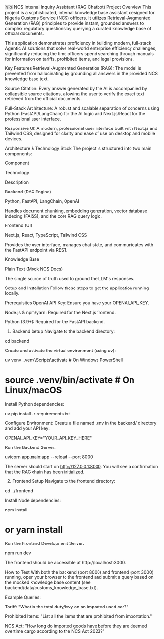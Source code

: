 🇳🇬 NCS Internal Inquiry Assistant (RAG Chatbot)
Project Overview
This project is a sophisticated, internal knowledge base assistant designed for Nigeria Customs Service (NCS) officers. It utilizes Retrieval-Augmented Generation (RAG) principles to provide instant, grounded answers to complex regulatory questions by querying a curated knowledge base of official documents.

This application demonstrates proficiency in building modern, full-stack Agentic AI solutions that solve real-world enterprise efficiency challenges, significantly reducing the time officers spend searching through manuals for information on tariffs, prohibited items, and legal provisions.

Key Features
Retrieval-Augmented Generation (RAG): The model is prevented from hallucinating by grounding all answers in the provided NCS knowledge base text.

Source Citation: Every answer generated by the AI is accompanied by collapsible source citations, allowing the user to verify the exact text retrieved from the official documents.

Full-Stack Architecture: A robust and scalable separation of concerns using Python (FastAPI/LangChain) for the AI logic and Next.js/React for the professional user interface.

Responsive UI: A modern, professional user interface built with Next.js and Tailwind CSS, designed for clarity and ease of use on desktop and mobile devices.

Architecture & Technology Stack
The project is structured into two main components:

Component

Technology

Description

Backend (RAG Engine)

Python, FastAPI, LangChain, OpenAI

Handles document chunking, embedding generation, vector database indexing (FAISS), and the core RAG query logic.

Frontend (UI)

Next.js, React, TypeScript, Tailwind CSS

Provides the user interface, manages chat state, and communicates with the FastAPI endpoint via REST.

Knowledge Base

Plain Text (Mock NCS Docs)

The single source of truth used to ground the LLM's responses.

Setup and Installation
Follow these steps to get the application running locally.

Prerequisites
OpenAI API Key: Ensure you have your OPENAI_API_KEY.

Node.js & npm/yarn: Required for the Next.js frontend.

Python (3.9+): Required for the FastAPI backend.

1. Backend Setup
Navigate to the backend directory:

cd backend

Create and activate the virtual environment (using uv):

uv venv
.\.venv\Scripts\activate  # On Windows PowerShell
# source .venv/bin/activate # On Linux/macOS

Install Python dependencies:

uv pip install -r requirements.txt

Configure Environment: Create a file named .env in the backend/ directory and add your API key:

OPENAI_API_KEY="YOUR_API_KEY_HERE"

Run the Backend Server:

uvicorn app.main:app --reload --port 8000

The server should start on http://127.0.0.1:8000. You will see a confirmation that the RAG chain has been initialized.

2. Frontend Setup
Navigate to the frontend directory:

cd ../frontend

Install Node dependencies:

npm install
# or yarn install

Run the Frontend Development Server:

npm run dev

The frontend should be accessible at http://localhost:3000.

How to Test
With both the backend (port 8000) and frontend (port 3000) running, open your browser to the frontend and submit a query based on the mocked knowledge base content (see backend/data/customs_knowledge_base.txt).

Example Queries:

Tariff: "What is the total duty/levy on an imported used car?"

Prohibited Items: "List all the items that are prohibited from importation."

NCS Act: "How long do imported goods have before they are deemed overtime cargo according to the NCS Act 2023?"